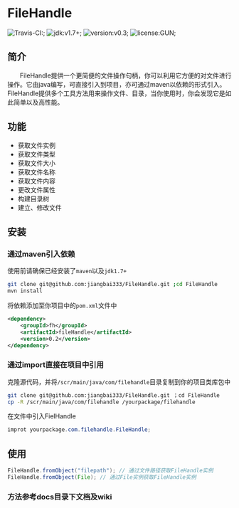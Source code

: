 # FileHandle
![Travis-CI:;](https://img.shields.io/travis/jiangbai333/FileHandle.svg) ![jdk:v1.7+;](https://img.shields.io/badge/jdk-v1.7%2B-green.svg) ![version:v0.3;](https://img.shields.io/badge/version-V0.3-orange.svg) ![license:GUN;](https://img.shields.io/badge/license-GUN-blue.svg)
## 简介
&emsp;&emsp;FileHandle提供一个更简便的文件操作句柄，你可以利用它方便的对文件进行操作。它由java编写，可直接引入到项目，亦可通过maven以依赖的形式引入。FileHandle提供多个工具方法用来操作文件、目录，当你使用时，你会发现它是如此简单以及高性能。
## 功能
- 获取文件实例
- 获取文件类型
- 获取文件大小
- 获取文件名称
- 获取文件内容
- 更改文件属性
- 构建目录树
- 建立、修改文件

## 安装
### 通过maven引入依赖
使用前请确保已经安装了`maven`以及`jdk1.7+`
```bash
git clone git@github.com:jiangbai333/FileHandle.git ;cd FileHandle
mvn install
```
将依赖添加至你项目中的`pom.xml`文件中
```xml
<dependency>
    <groupId>fh</groupId>
    <artifactId>fileHandle</artifactId>
    <version>0.2</version>
</dependency>
```
### 通过import直接在项目中引用
克隆源代码，并将`/scr/main/java/com/filehandle`目录复制到你的项目类库包中
```bash
git clone git@github.com:jiangbai333/FileHandle.git ；cd FileHandle
cp -R /scr/main/java/com/filehandle /yourpackage/filehandle
```
在文件中引入FielHandle
```java
improt yourpackage.com.filehandle.FileHandle;
```

## 使用
```java
FileHandle.fromObject("filepath"); // 通过文件路径获取FileHandle实例
FileHandle.fromObject(File); // 通过File实例获取FileHandle实例
```
### 方法参考docs目录下文档及wiki
